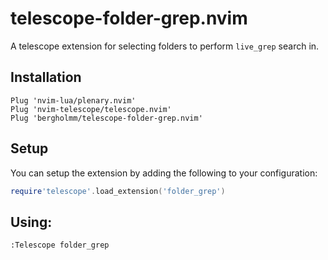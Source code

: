 # telescope-folder-grep.nvim

A telescope extension for selecting folders to perform `live_grep` search in.

## Installation

```vim
Plug 'nvim-lua/plenary.nvim'
Plug 'nvim-telescope/telescope.nvim'
Plug 'bergholmm/telescope-folder-grep.nvim'
```

## Setup

You can setup the extension by adding the following to your configuration:

```lua
require'telescope'.load_extension('folder_grep')
```

## Using:

```vim
:Telescope folder_grep
```

